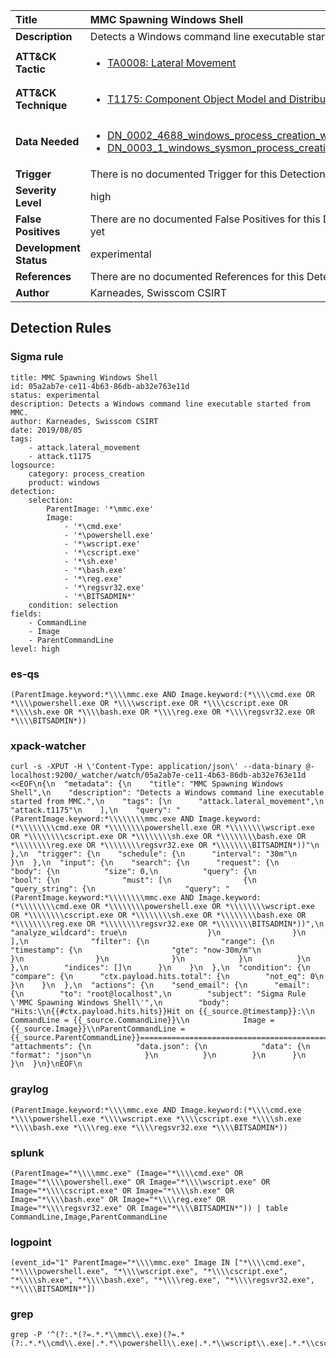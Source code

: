 | Title                    | MMC Spawning Windows Shell       |
|:-------------------------|:------------------|
| **Description**          | Detects a Windows command line executable started from MMC. |
| **ATT&amp;CK Tactic**    |  <ul><li>[TA0008: Lateral Movement](https://attack.mitre.org/tactics/TA0008)</li></ul>  |
| **ATT&amp;CK Technique** | <ul><li>[T1175: Component Object Model and Distributed COM](https://attack.mitre.org/techniques/T1175)</li></ul>  |
| **Data Needed**          | <ul><li>[DN_0002_4688_windows_process_creation_with_commandline](../Data_Needed/DN_0002_4688_windows_process_creation_with_commandline.md)</li><li>[DN_0003_1_windows_sysmon_process_creation](../Data_Needed/DN_0003_1_windows_sysmon_process_creation.md)</li></ul>  |
| **Trigger**              |  There is no documented Trigger for this Detection Rule yet  |
| **Severity Level**       | high |
| **False Positives**      |  There are no documented False Positives for this Detection Rule yet  |
| **Development Status**   | experimental |
| **References**           |  There are no documented References for this Detection Rule yet  |
| **Author**               | Karneades, Swisscom CSIRT |


## Detection Rules

### Sigma rule

```
title: MMC Spawning Windows Shell
id: 05a2ab7e-ce11-4b63-86db-ab32e763e11d
status: experimental
description: Detects a Windows command line executable started from MMC.
author: Karneades, Swisscom CSIRT
date: 2019/08/05
tags:
    - attack.lateral_movement
    - attack.t1175
logsource:
    category: process_creation
    product: windows
detection:
    selection:
        ParentImage: '*\mmc.exe'
        Image:
            - '*\cmd.exe'
            - '*\powershell.exe'
            - '*\wscript.exe'
            - '*\cscript.exe'
            - '*\sh.exe'
            - '*\bash.exe'
            - '*\reg.exe'
            - '*\regsvr32.exe'
            - '*\BITSADMIN*'
    condition: selection
fields:
    - CommandLine
    - Image
    - ParentCommandLine
level: high

```





### es-qs
    
```
(ParentImage.keyword:*\\\\mmc.exe AND Image.keyword:(*\\\\cmd.exe OR *\\\\powershell.exe OR *\\\\wscript.exe OR *\\\\cscript.exe OR *\\\\sh.exe OR *\\\\bash.exe OR *\\\\reg.exe OR *\\\\regsvr32.exe OR *\\\\BITSADMIN*))
```


### xpack-watcher
    
```
curl -s -XPUT -H \'Content-Type: application/json\' --data-binary @- localhost:9200/_watcher/watch/05a2ab7e-ce11-4b63-86db-ab32e763e11d <<EOF\n{\n  "metadata": {\n    "title": "MMC Spawning Windows Shell",\n    "description": "Detects a Windows command line executable started from MMC.",\n    "tags": [\n      "attack.lateral_movement",\n      "attack.t1175"\n    ],\n    "query": "(ParentImage.keyword:*\\\\\\\\mmc.exe AND Image.keyword:(*\\\\\\\\cmd.exe OR *\\\\\\\\powershell.exe OR *\\\\\\\\wscript.exe OR *\\\\\\\\cscript.exe OR *\\\\\\\\sh.exe OR *\\\\\\\\bash.exe OR *\\\\\\\\reg.exe OR *\\\\\\\\regsvr32.exe OR *\\\\\\\\BITSADMIN*))"\n  },\n  "trigger": {\n    "schedule": {\n      "interval": "30m"\n    }\n  },\n  "input": {\n    "search": {\n      "request": {\n        "body": {\n          "size": 0,\n          "query": {\n            "bool": {\n              "must": [\n                {\n                  "query_string": {\n                    "query": "(ParentImage.keyword:*\\\\\\\\mmc.exe AND Image.keyword:(*\\\\\\\\cmd.exe OR *\\\\\\\\powershell.exe OR *\\\\\\\\wscript.exe OR *\\\\\\\\cscript.exe OR *\\\\\\\\sh.exe OR *\\\\\\\\bash.exe OR *\\\\\\\\reg.exe OR *\\\\\\\\regsvr32.exe OR *\\\\\\\\BITSADMIN*))",\n                    "analyze_wildcard": true\n                  }\n                }\n              ],\n              "filter": {\n                "range": {\n                  "timestamp": {\n                    "gte": "now-30m/m"\n                  }\n                }\n              }\n            }\n          }\n        },\n        "indices": []\n      }\n    }\n  },\n  "condition": {\n    "compare": {\n      "ctx.payload.hits.total": {\n        "not_eq": 0\n      }\n    }\n  },\n  "actions": {\n    "send_email": {\n      "email": {\n        "to": "root@localhost",\n        "subject": "Sigma Rule \'MMC Spawning Windows Shell\'",\n        "body": "Hits:\\n{{#ctx.payload.hits.hits}}Hit on {{_source.@timestamp}}:\\n      CommandLine = {{_source.CommandLine}}\\n            Image = {{_source.Image}}\\nParentCommandLine = {{_source.ParentCommandLine}}================================================================================\\n{{/ctx.payload.hits.hits}}",\n        "attachments": {\n          "data.json": {\n            "data": {\n              "format": "json"\n            }\n          }\n        }\n      }\n    }\n  }\n}\nEOF\n
```


### graylog
    
```
(ParentImage.keyword:*\\\\mmc.exe AND Image.keyword:(*\\\\cmd.exe *\\\\powershell.exe *\\\\wscript.exe *\\\\cscript.exe *\\\\sh.exe *\\\\bash.exe *\\\\reg.exe *\\\\regsvr32.exe *\\\\BITSADMIN*))
```


### splunk
    
```
(ParentImage="*\\\\mmc.exe" (Image="*\\\\cmd.exe" OR Image="*\\\\powershell.exe" OR Image="*\\\\wscript.exe" OR Image="*\\\\cscript.exe" OR Image="*\\\\sh.exe" OR Image="*\\\\bash.exe" OR Image="*\\\\reg.exe" OR Image="*\\\\regsvr32.exe" OR Image="*\\\\BITSADMIN*")) | table CommandLine,Image,ParentCommandLine
```


### logpoint
    
```
(event_id="1" ParentImage="*\\\\mmc.exe" Image IN ["*\\\\cmd.exe", "*\\\\powershell.exe", "*\\\\wscript.exe", "*\\\\cscript.exe", "*\\\\sh.exe", "*\\\\bash.exe", "*\\\\reg.exe", "*\\\\regsvr32.exe", "*\\\\BITSADMIN*"])
```


### grep
    
```
grep -P '^(?:.*(?=.*.*\\mmc\\.exe)(?=.*(?:.*.*\\cmd\\.exe|.*.*\\powershell\\.exe|.*.*\\wscript\\.exe|.*.*\\cscript\\.exe|.*.*\\sh\\.exe|.*.*\\bash\\.exe|.*.*\\reg\\.exe|.*.*\\regsvr32\\.exe|.*.*\\BITSADMIN.*)))'
```



